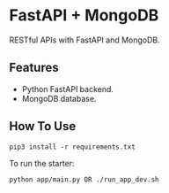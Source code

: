 # FastAPI + MongoDB

RESTful APIs with FastAPI and MongoDB. 

## Features

+ Python FastAPI backend.
+ MongoDB database.

## How To Use

```console
pip3 install -r requirements.txt
```

To run the starter:

```console
python app/main.py OR ./run_app_dev.sh

```